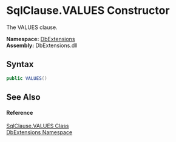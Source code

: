 SqlClause.VALUES Constructor
============================
The VALUES clause.
  
**Namespace:** [DbExtensions][1]  
**Assembly:** DbExtensions.dll

Syntax
------

```csharp
public VALUES()
```


See Also
--------

#### Reference
[SqlClause.VALUES Class][2]  
[DbExtensions Namespace][1]  

[1]: ../README.md
[2]: README.md